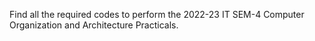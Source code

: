 Find all the required codes to perform the 2022-23 IT SEM-4 Computer Organization and Architecture Practicals.
